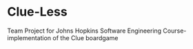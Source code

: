 Clue-Less
=========

Team Project for Johns Hopkins Software Engineering Course-  implementation of the Clue boardgame
